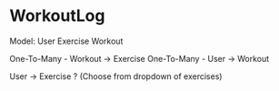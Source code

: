 # WorkoutLog


Model:
User
Exercise
Workout


One-To-Many - Workout -> Exercise
One-To-Many - User -> Workout

User -> Exercise ? (Choose from dropdown of exercises)
